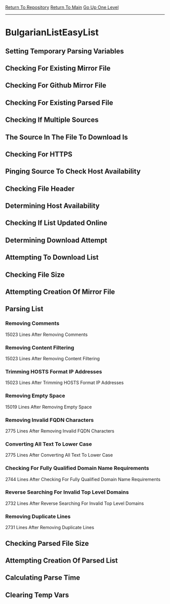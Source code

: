 [Return To Repository](https://github.com/deathbybandaid/piholeparser/)
[Return To Main](https://github.com/deathbybandaid/piholeparser/blob/master/RecentRunLogs/Mainlog.md)
[Go Up One Level](https://github.com/deathbybandaid/piholeparser/blob/master/RecentRunLogs/TopLevelScripts/30-Processing-External-Blacklists.md)
____________________________________
# BulgarianListEasyList
## Setting Temporary Parsing Variables
## Checking For Existing Mirror File
## Checking For Github Mirror File
## Checking For Existing Parsed File
## Checking If Multiple Sources
## The Source In The File To Download Is
## Checking For HTTPS
## Pinging Source To Check Host Availability
## Checking File Header
## Determining Host Availability
## Checking If List Updated Online
## Determining Download Attempt
## Attempting To Download List
## Checking File Size
## Attempting Creation Of Mirror File
## Parsing List
### Removing Comments
15023 Lines After Removing Comments
### Removing Content Filtering
15023 Lines After Removing Content Filtering
### Trimming HOSTS Format IP Addresses
15023 Lines After Trimming HOSTS Format IP Addresses
### Removing Empty Space
15019 Lines After Removing Empty Space
### Removing Invalid FQDN Characters
2775 Lines After Removing Invalid FQDN Characters
### Converting All Text To Lower Case
2775 Lines After Converting All Text To Lower Case
### Checking For Fully Qualified Domain Name Requirements
2744 Lines After Checking For Fully Qualified Domain Name Requirements
### Reverse Searching For Invalid Top Level Domains
2732 Lines After Reverse Searching For Invalid Top Level Domains
### Removing Duplicate Lines
2731 Lines After Removing Duplicate Lines
## Checking Parsed File Size
## Attempting Creation Of Parsed List
## Calculating Parse Time
## Clearing Temp Vars
